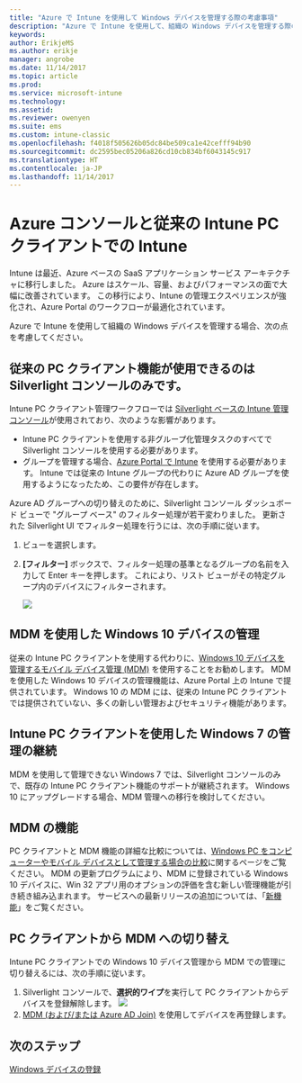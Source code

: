 ```yaml
---
title: "Azure で Intune を使用して Windows デバイスを管理する際の考慮事項"
description: "Azure で Intune を使用して、組織の Windows デバイスを管理する際の考慮事項です。"
keywords: 
author: ErikjeMS
ms.author: erikje
manager: angrobe
ms.date: 11/14/2017
ms.topic: article
ms.prod: 
ms.service: microsoft-intune
ms.technology: 
ms.assetid: 
ms.reviewer: owenyen
ms.suite: ems
ms.custom: intune-classic
ms.openlocfilehash: f4018f505626b05dc84be509ca1e42cefff94b90
ms.sourcegitcommit: dc2595bec05206a826cd10cb834bf6043145c917
ms.translationtype: HT
ms.contentlocale: ja-JP
ms.lasthandoff: 11/14/2017
---
```

# <a name="intune-on-azure-console-and-legacy-intune-pc-client"></a>Azure コンソールと従来の Intune PC クライアントでの Intune

Intune は最近、Azure ベースの SaaS アプリケーション サービス アーキテクチャに移行しました。 Azure はスケール、容量、およびパフォーマンスの面で大幅に改善されています。 この移行により、Intune の管理エクスペリエンスが強化され、Azure Portal のワークフローが最適化されています。 

Azure で Intune を使用して組織の Windows デバイスを管理する場合、次の点を考慮してください。

## <a name="legacy-pc-client-features-are-only-available-in-the-silverlight-console"></a>従来の PC クライアント機能が使用できるのは Silverlight コンソールのみです。

Intune PC クライアント管理ワークフローでは [Silverlight ベースの Intune 管理コンソール](https://manage.microsoft.com/)が使用されており、次のような影響があります。

- Intune PC クライアントを使用する非グループ化管理タスクのすべてで Silverlight コンソールを使用する必要があります。
- グループを管理する場合、[Azure Portal で Intune](https://portal.azure.com/) を使用する必要があります。 Intune では従来の Intune グループの代わりに Azure AD グループを使用するようになったため、この要件が存在します。 

Azure AD グループへの切り替えのために、Silverlight コンソール ダッシュボード ビューで "グループ ベース" のフィルター処理が若干変わりました。 更新された Silverlight UI でフィルター処理を行うには、次の手順に従います。

1. ビューを選択します。
2. **[フィルター]** ボックスで、フィルター処理の基準となるグループの名前を入力して Enter キーを押します。 これにより、リスト ビューがその特定グループ内のデバイスにフィルターされます。

   ![](media/intune_on_azure/image01.png)

## <a name="manage-windows-10-devices-by-using-mdm"></a>MDM を使用した Windows 10 デバイスの管理

従来の Intune PC クライアントを使用する代わりに、[Windows 10 デバイスを管理するモバイル デバイス管理 (MDM)](https://docs.microsoft.com/intune/device-restrictions-windows-10) を使用することをお勧めします。 MDM を使用した Windows 10 デバイスの管理機能は、Azure Portal 上の Intune で提供されています。 Windows 10 の MDM には、従来の Intune PC クライアントでは提供されていない、多くの新しい管理およびセキュリティ機能があります。

## <a name="continue-to-manage-windows-7-by-using-intune-pc-client"></a>Intune PC クライアントを使用した Windows 7 の管理の継続

MDM を使用して管理できない Windows 7 では、Silverlight コンソールのみで、既存の Intune PC クライアント機能のサポートが継続されます。 Windows 10 にアップグレードする場合、MDM 管理への移行を検討してください。

## <a name="mdm-capabilities"></a>MDM の機能

PC クライアントと MDM 機能の詳細な比較については、[Windows PC をコンピューターやモバイル デバイスとして管理する場合の比較](https://docs.microsoft.com/intune-classic/deploy-use/pc-management-comparison)に関するページをご覧ください。 MDM の更新プログラムにより、MDM に登録されている Windows 10 デバイスに、Win 32 アプリ用のオプションの評価を含む新しい管理機能が引き続き組み込まれます。 サービスへの最新リリースの追加については、「[新機能](https://docs.microsoft.com/intune/whats-new)」をご覧ください。

## <a name="switch-from-pc-client-to-mdm"></a>PC クライアントから MDM への切り替え

Intune PC クライアントでの Windows 10 デバイス管理から MDM での管理に切り替えるには、次の手順に従います。

1. Silverlight コンソールで、**選択的ワイプ**を実行して PC クライアントからデバイスを登録解除します。
  ![](media/intune_on_azure/image02.png)
2. [MDM (および/または Azure AD Join)](https://docs.microsoft.com/intune/windows-enroll) を使用してデバイスを再登録します。 

## <a name="next-steps"></a>次のステップ
[Windows デバイスの登録](https://docs.microsoft.com/intune/windows-enroll)

 
